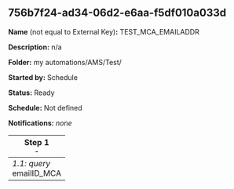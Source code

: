 ## 756b7f24-ad34-06d2-e6aa-f5df010a033d

**Name** (not equal to External Key)**:** TEST_MCA_EMAILADDR

**Description:** n/a

**Folder:** my automations/AMS/Test/

**Started by:** Schedule

**Status:** Ready

**Schedule:** Not defined

**Notifications:** _none_


| Step 1<br>_<small>-</small>_ |
| --- |
| _1.1: query_<br>emailID_MCA |
